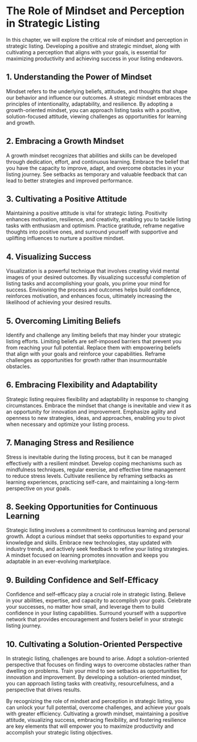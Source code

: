The Role of Mindset and Perception in Strategic Listing
==================================================================

In this chapter, we will explore the critical role of mindset and perception in strategic listing. Developing a positive and strategic mindset, along with cultivating a perception that aligns with your goals, is essential for maximizing productivity and achieving success in your listing endeavors.

**1. Understanding the Power of Mindset**
-----------------------------------------

Mindset refers to the underlying beliefs, attitudes, and thoughts that shape our behavior and influence our outcomes. A strategic mindset embraces the principles of intentionality, adaptability, and resilience. By adopting a growth-oriented mindset, you can approach listing tasks with a positive, solution-focused attitude, viewing challenges as opportunities for learning and growth.

**2. Embracing a Growth Mindset**
---------------------------------

A growth mindset recognizes that abilities and skills can be developed through dedication, effort, and continuous learning. Embrace the belief that you have the capacity to improve, adapt, and overcome obstacles in your listing journey. See setbacks as temporary and valuable feedback that can lead to better strategies and improved performance.

**3. Cultivating a Positive Attitude**
--------------------------------------

Maintaining a positive attitude is vital for strategic listing. Positivity enhances motivation, resilience, and creativity, enabling you to tackle listing tasks with enthusiasm and optimism. Practice gratitude, reframe negative thoughts into positive ones, and surround yourself with supportive and uplifting influences to nurture a positive mindset.

**4. Visualizing Success**
--------------------------

Visualization is a powerful technique that involves creating vivid mental images of your desired outcomes. By visualizing successful completion of listing tasks and accomplishing your goals, you prime your mind for success. Envisioning the process and outcomes helps build confidence, reinforces motivation, and enhances focus, ultimately increasing the likelihood of achieving your desired results.

**5. Overcoming Limiting Beliefs**
----------------------------------

Identify and challenge any limiting beliefs that may hinder your strategic listing efforts. Limiting beliefs are self-imposed barriers that prevent you from reaching your full potential. Replace them with empowering beliefs that align with your goals and reinforce your capabilities. Reframe challenges as opportunities for growth rather than insurmountable obstacles.

**6. Embracing Flexibility and Adaptability**
---------------------------------------------

Strategic listing requires flexibility and adaptability in response to changing circumstances. Embrace the mindset that change is inevitable and view it as an opportunity for innovation and improvement. Emphasize agility and openness to new strategies, ideas, and approaches, enabling you to pivot when necessary and optimize your listing process.

**7. Managing Stress and Resilience**
-------------------------------------

Stress is inevitable during the listing process, but it can be managed effectively with a resilient mindset. Develop coping mechanisms such as mindfulness techniques, regular exercise, and effective time management to reduce stress levels. Cultivate resilience by reframing setbacks as learning experiences, practicing self-care, and maintaining a long-term perspective on your goals.

**8. Seeking Opportunities for Continuous Learning**
----------------------------------------------------

Strategic listing involves a commitment to continuous learning and personal growth. Adopt a curious mindset that seeks opportunities to expand your knowledge and skills. Embrace new technologies, stay updated with industry trends, and actively seek feedback to refine your listing strategies. A mindset focused on learning promotes innovation and keeps you adaptable in an ever-evolving marketplace.

**9. Building Confidence and Self-Efficacy**
--------------------------------------------

Confidence and self-efficacy play a crucial role in strategic listing. Believe in your abilities, expertise, and capacity to accomplish your goals. Celebrate your successes, no matter how small, and leverage them to build confidence in your listing capabilities. Surround yourself with a supportive network that provides encouragement and fosters belief in your strategic listing journey.

**10. Cultivating a Solution-Oriented Perspective**
---------------------------------------------------

In strategic listing, challenges are bound to arise. Adopt a solution-oriented perspective that focuses on finding ways to overcome obstacles rather than dwelling on problems. Train your mind to see setbacks as opportunities for innovation and improvement. By developing a solution-oriented mindset, you can approach listing tasks with creativity, resourcefulness, and a perspective that drives results.

By recognizing the role of mindset and perception in strategic listing, you can unlock your full potential, overcome challenges, and achieve your goals with greater efficiency. Cultivating a growth mindset, maintaining a positive attitude, visualizing success, embracing flexibility, and fostering resilience are key elements that will empower you to maximize productivity and accomplish your strategic listing objectives.
